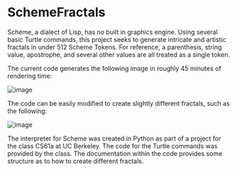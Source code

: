 # SchemeFractals
Scheme, a dialect of Lisp, has no built in graphics engine. Using several basic Turtle commands, this project seeks to generate intricate and artistic fractals in under 512 Scheme Tokens. For reference, a parenthesis, string value, apostrophe, and several other values are all treated as a single token. 

The current code generates the following image in roughly 45 minutes of rendering time:

![image](https://i.imgur.com/USE9tQF.png)

The code can be easily modified to create slightly different fractals, such as the following:

![image](https://i.imgur.com/o1jKb5j.png)

The interpreter for Scheme was created in Python as part of a project for the class CS61a at UC Berkeley. The code for the Turtle commands was provided by the class. The documentation within the code provides some structure as to how to create different fractals. 
